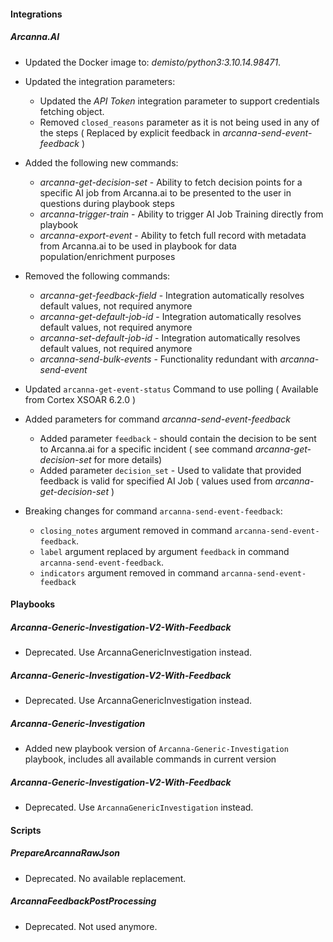 #### Integrations
##### Arcanna.AI
- Updated the Docker image to: *demisto/python3:3.10.14.98471*.

- Updated the integration parameters: 
  - Updated the *API Token* integration parameter to support credentials fetching object.
  - Removed `closed_reasons` parameter as it is not being used in any of the steps ( Replaced by explicit feedback in *arcanna-send-event-feedback* )
- Added the following new commands:
  - *arcanna-get-decision-set* - Ability to fetch decision points for a specific AI job from Arcanna.ai to be presented to the user in questions during playbook steps
  - *arcanna-trigger-train*        - Ability to trigger AI Job Training directly from playbook 
  - *arcanna-export-event*      - Ability to fetch full record with metadata from Arcanna.ai to be used in playbook for data population/enrichment purposes
- Removed the following commands:
  - *arcanna-get-feedback-field* - Integration automatically resolves default values, not required anymore
  - *arcanna-get-default-job-id* - Integration automatically resolves default values, not required anymore
  - *arcanna-set-default-job-id* - Integration automatically resolves default values, not required anymore
  - *arcanna-send-bulk-events* - Functionality redundant with *arcanna-send-event*
- Updated `arcanna-get-event-status` Command to use polling ( Available from Cortex XSOAR 6.2.0 )
- Added parameters for command *arcanna-send-event-feedback*
  - Added parameter `feedback` - should contain the decision to be sent to Arcanna.ai for a specific incident ( see command *arcanna-get-decision-set* for more details)
  - Added parameter `decision_set` - Used to validate that provided feedback is valid for specified AI Job ( values used from *arcanna-get-decision-set* )
- Breaking changes for command `arcanna-send-event-feedback`:
  - `closing_notes` argument removed in command `arcanna-send-event-feedback`.
  - `label` argument replaced by argument `feedback` in command `arcanna-send-event-feedback`. 
  - `indicators` argument removed in command `arcanna-send-event-feedback` 

#### Playbooks

##### Arcanna-Generic-Investigation-V2-With-Feedback

- Deprecated. Use ArcannaGenericInvestigation instead.

##### Arcanna-Generic-Investigation-V2-With-Feedback
- Deprecated. Use ArcannaGenericInvestigation instead.

##### Arcanna-Generic-Investigation
- Added new playbook version of `Arcanna-Generic-Investigation` playbook, includes all available commands in current version

##### Arcanna-Generic-Investigation-V2-With-Feedback
- Deprecated. Use `ArcannaGenericInvestigation` instead.

#### Scripts
##### PrepareArcannaRawJson

- Deprecated. No available replacement.
##### ArcannaFeedbackPostProcessing
- Deprecated. Not used anymore.
